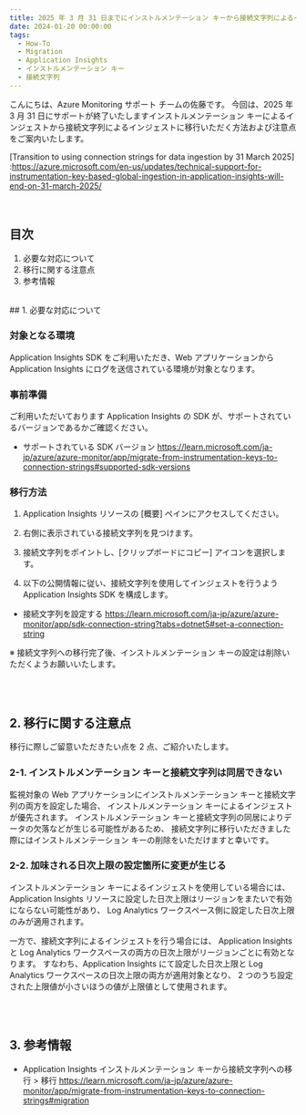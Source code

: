 ```yaml
---
title: 2025 年 3 月 31 日までにインストルメンテーション キーから接続文字列によるインジェストへの移行をお願いいたします
date: 2024-01-20 00:00:00
tags:
  - How-To
  - Migration
  - Application Insights
  - インストルメンテーション キー
  - 接続文字列
---
```


こんにちは、Azure Monitoring サポート チームの佐藤です。
今回は、2025 年 3 月 31 日にサポートが終了いたしますインストルメンテーション キーによるインジェストから接続文字列によるインジェストに移行いただく方法および注意点をご案内いたします。

[Transition to using connection strings for data ingestion by 31 March 2025] :https://azure.microsoft.com/en-us/updates/technical-support-for-instrumentation-key-based-global-ingestion-in-application-insights-will-end-on-31-march-2025/

<br>

<!-- more -->
## 目次
1. 必要な対応について
2. 移行に関する注意点
3. 参考情報

<br>
## 1. 必要な対応について

### 対象となる環境
Application Insights SDK をご利用いただき、Web アプリケーションから Application Insights にログを送信されている環境が対象となります。

### 事前準備
ご利用いただいております Application Insights の SDK が、サポートされているバージョンであるかご確認ください。

- サポートされている SDK バージョン
https://learn.microsoft.com/ja-jp/azure/azure-monitor/app/migrate-from-instrumentation-keys-to-connection-strings#supported-sdk-versions

### 移行方法
1. Application Insights リソースの [概要] ペインにアクセスしてください。

2. 右側に表示されている接続文字列を見つけます。

3. 接続文字列をポイントし、[クリップボードにコピー] アイコンを選択します。

4. 以下の公開情報に従い、接続文字列を使用してインジェストを行うよう Application Insights SDK を構成します。
- 接続文字列を設定する
https://learn.microsoft.com/ja-jp/azure/azure-monitor/app/sdk-connection-string?tabs=dotnet5#set-a-connection-string

※ 接続文字列への移行完了後、インストルメンテーション キーの設定は削除いただくようお願いいたします。

<br>
<br>

## 2. 移行に関する注意点
移行に際しご留意いただきたい点を 2 点、ご紹介いたします。
### 2-1. インストルメンテーション キーと接続文字列は同居できない
監視対象の Web アプリケーションにインストルメンテーション キーと接続文字列の両方を設定した場合、
インストルメンテーション キーによるインジェストが優先されます。
インストルメンテーション キーと接続文字列の同居によりデータの欠落などが生じる可能性があるため、
接続文字列に移行いただきました際にはインストルメンテーション キーの削除をいただけますと幸いです。


### 2-2. 加味される日次上限の設定箇所に変更が生じる
インストルメンテーション キーによるインジェストを使用している場合には、
Application Insights リソースに設定した日次上限はリージョンをまたいで有効にならない可能性があり、
Log Analytics ワークスペース側に設定した日次上限のみが適用されます。

一方で、接続文字列によるインジェストを行う場合には、
Application Insights と Log Analytics ワークスペースの両方の日次上限がリージョンごとに有効となります。
すなわち、Application Insights にて設定した日次上限と Log Analytics ワークスペースの日次上限の両方が適用対象となり、
2 つのうち設定された上限値が小さいほうの値が上限値として使用されます。

<br>
<br>

## 3. 参考情報
- Application Insights インストルメンテーション キーから接続文字列への移行 > 移行
https://learn.microsoft.com/ja-jp/azure/azure-monitor/app/migrate-from-instrumentation-keys-to-connection-strings#migration


<br>
<br>
